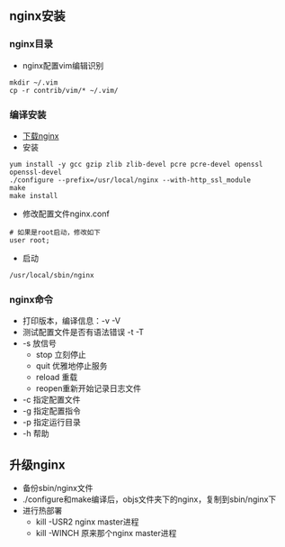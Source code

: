 
## nginx安装
### nginx目录
- nginx配置vim编辑识别
```shell
mkdir ~/.vim
cp -r contrib/vim/* ~/.vim/
```

### 编译安装
- [下载nginx](https://www.nginx.org)
- 安装
```shell
yum install -y gcc gzip zlib zlib-devel pcre pcre-devel openssl openssl-devel
./configure --prefix=/usr/local/nginx --with-http_ssl_module
make
make install
```
- 修改配置文件nginx.conf
```shell
# 如果是root启动，修改如下
user root;
```
- 启动
```shell
/usr/local/sbin/nginx
```

### nginx命令
- 打印版本，编译信息：-v -V
- 测试配置文件是否有语法错误 -t -T
- -s 放信号
  - stop 立刻停止
  - quit 优雅地停止服务
  - reload 重载
  - reopen重新开始记录日志文件
- -c 指定配置文件
- -g 指定配置指令
- -p 指定运行目录
- -h 帮助

## 升级nginx
- 备份sbin/nginx文件
- ./configure和make编译后，objs文件夹下的nginx，复制到sbin/nginx下
- 进行热部署
  - kill -USR2 nginx master进程
  - kill -WINCH 原来那个nginx master进程
